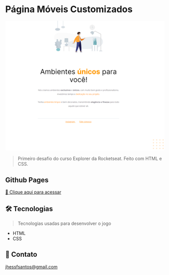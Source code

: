 # Página Móveis Customizados

![preview](/.github/preview.png)

> Primeiro desafio do curso Explorer da Rocketseat. Feito com HTML e CSS.

## Github Pages
[🔗 Clique aqui para acessar](https://jhessfrois.github.io/jogo-pong/)

## 🛠 Tecnologias
> Tecnologias usadas para desenvolver o jogo

- HTML
- CSS

## 🖤 Contato

jhessfsantos@gmail.com